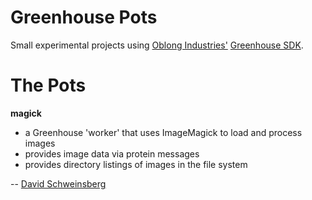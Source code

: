 Greenhouse Pots
===============
Small experimental projects using [Oblong Industries'](http://www.oblong.com/) [Greenhouse SDK](http://greenhouse.oblong.com/).

The Pots
========

**magick**

  - a Greenhouse 'worker' that uses ImageMagick to load and process images
  - provides image data via protein messages
  - provides directory listings of images in the file system

-- [David Schweinsberg](https://github.com/dcsch)
